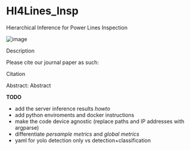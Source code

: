 # HI4Lines_Insp

Hierarchical Inference for Power Lines Inspection

![image](https://github.com/user-attachments/assets/80c2dbd1-43da-4402-987e-30a17e18db5e)


Description

Please cite our journal paper as such:

Citation

Abstract: Abstract



**TODO**

* add the server inference results *howto*
* add python enviroments and docker instructions
* make the code device agnostic (replace paths and IP addresses with argparse)
* differentiate *persample metrics* and *global metrics*
* yaml for yolo detection only vs detection+classification 
